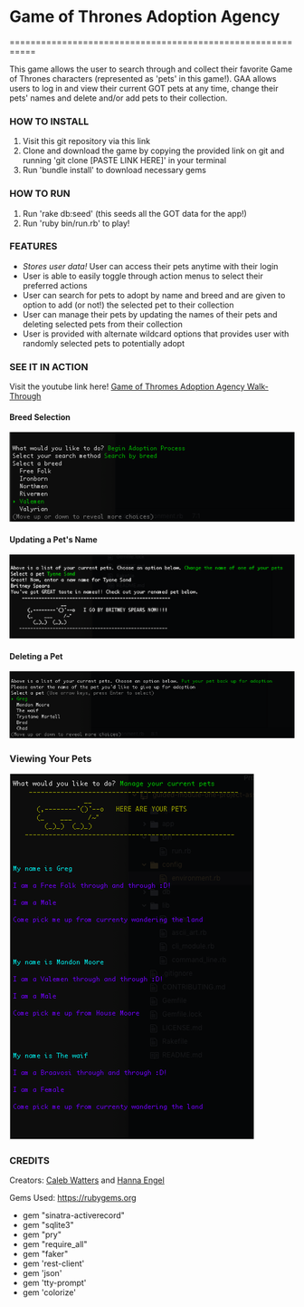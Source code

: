 **Game of Thrones Adoption Agency**
========================
===========================================================

This game allows the user to search through and collect their favorite Game of Thrones characters (represented as 'pets' in this game!). GAA allows users to log in and view their current GOT pets at any time, change their pets' names and delete and/or add pets to their collection.



### **HOW TO INSTALL**

1. Visit this git repository via this link
2. Clone and download the game by copying the provided link on
   git and running 'git clone [PASTE LINK HERE]' in your terminal
3. Run 'bundle install' to download necessary gems



### **HOW TO RUN**

1. Run 'rake db:seed' (this seeds all the GOT data for the app!)
2. Run 'ruby bin/run.rb' to play!





### **FEATURES**

- _Stores user data!_ User can access their pets anytime with their login
- User is able to easily toggle through action menus to select their preferred
  actions
- User can search for pets to adopt by name and breed and are given to option
  to add (or not!) the selected pet to their collection
- User can manage their pets by updating the names of their pets and
  deleting selected pets from their collection
- User is provided with alternate wildcard options that provides user with
  randomly selected pets to potentially adopt


### **SEE IT IN ACTION**
Visit the youtube link here!
[Game of Thromes Adoption Agency Walk-Through](https://www.youtube.com/watch?v=DeAKruSZiBU&feature=youtu.be)

#### Breed Selection

![breedsearchsmall](Images/breedsearchsmall.png)


#### Updating a Pet's Name
![changename](Images/rename.png)

#### Deleting a Pet
![delete](Images/delete.png)


### Viewing Your Pets
![view](Images/view.png)


### **CREDITS**
Creators: [Caleb Watters](https://github.com/calebwatters) and [Hanna Engel](https://github.com/hannaengel)


Gems Used: https://rubygems.org
- gem "sinatra-activerecord"
- gem "sqlite3"
- gem "pry"
- gem "require_all"
- gem "faker"
- gem 'rest-client'
- gem 'json'
- gem 'tty-prompt'
- gem 'colorize'
